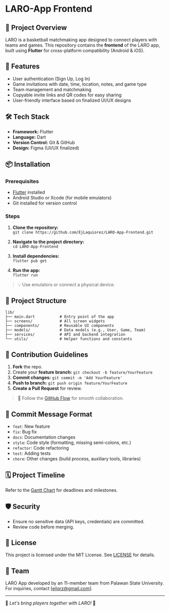 # LARO-App Frontend

## 📱 Project Overview
LARO is a basketball matchmaking app designed to connect players with teams and games. This repository contains the **frontend** of the LARO app, built using **Flutter** for cross-platform compatibility (Android & iOS).

## 🚀 Features
- User authentication (Sign Up, Log In)
- Game invitations with date, time, location, notes, and game type
- Team management and matchmaking
- Copyable invite links and QR codes for easy sharing
- User-friendly interface based on finalized UI/UX designs

## 🛠️ Tech Stack
- **Framework:** Flutter
- **Language:** Dart
- **Version Control:** Git & GitHub
- **Design:** Figma (UI/UX finalized)

## 📦 Installation
### Prerequisites
- [Flutter](https://flutter.dev/docs/get-started/install) installed
- Android Studio or Xcode (for mobile emulators)
- Git installed for version control

### Steps
1. **Clone the repository:**  
   `git clone https://github.com/EjLaquiorez/LARO-App-Frontend.git`

2. **Navigate to the project directory:**  
   `cd LARO-App-Frontend`

3. **Install dependencies:**  
   `flutter pub get`

4. **Run the app:**  
   `flutter run`

> 💡 Use emulators or connect a physical device.

## 📂 Project Structure
```
lib/
├── main.dart           # Entry point of the app
├── screens/            # All screen widgets
├── components/         # Reusable UI components
├── models/             # Data models (e.g., User, Game, Team)
├── services/           # API and backend integration
└── utils/              # Helper functions and constants
```

## 🤝 Contribution Guidelines
1. **Fork** the repo.
2. Create your **feature branch:** `git checkout -b feature/YourFeature`
3. **Commit changes:** `git commit -m 'Add YourFeature'`
4. **Push to branch:** `git push origin feature/YourFeature`
5. **Create a Pull Request** for review.

> 🚀 Follow the [GitHub Flow](https://guides.github.com/introduction/flow/) for smooth collaboration.

## 📝 Commit Message Format
- `feat`: New feature
- `fix`: Bug fix
- `docs`: Documentation changes
- `style`: Code style (formatting, missing semi-colons, etc.)
- `refactor`: Code refactoring
- `test`: Adding tests
- `chore`: Other changes (build process, auxiliary tools, libraries)

## 🗓️ Project Timeline
Refer to the [Gantt Chart](docs/GanttChart.pdf) for deadlines and milestones.

## 🛡️ Security
- Ensure no sensitive data (API keys, credentials) are committed.
- Review code before merging.

## 📃 License
This project is licensed under the MIT License. See [LICENSE](LICENSE) for details.

## 🙌 Team
LARO App developed by an 11-member team from Palawan State University. For inquiries, contact [ejlqrz@gmail.com].

---
🚀 *Let's bring players together with LARO!* 🏀

